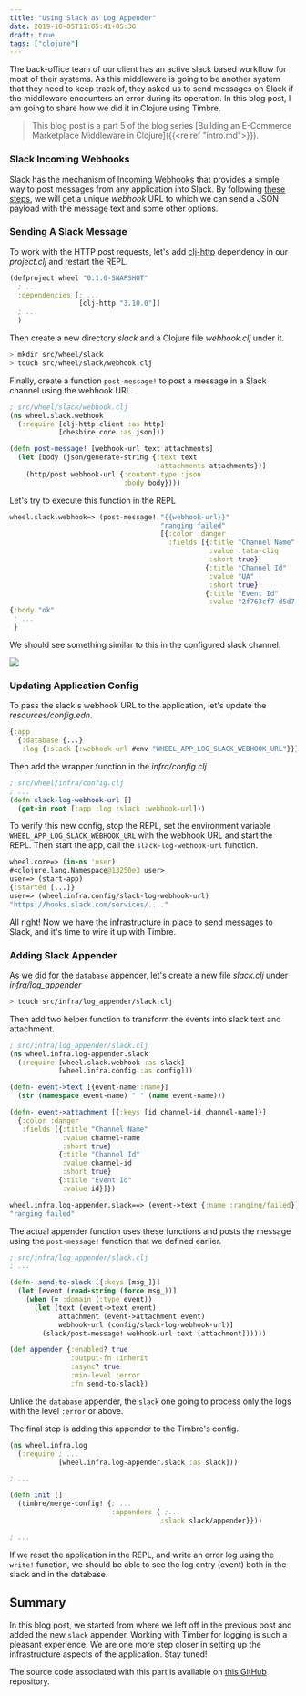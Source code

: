 ```yaml
---
title: "Using Slack as Log Appender"
date: 2019-10-05T11:05:41+05:30
draft: true
tags: ["clojure"]
---
```


The back-office team of our client has an active slack based workflow for most of their systems. As this middleware is going to be another system that they need to keep track of, they asked us to send messages on Slack if the middleware encounters an error during its operation. In this blog post, I am going to share how we did it in Clojure using Timbre.

> This blog post is a part 5 of the blog series [Building an E-Commerce Marketplace Middleware in Clojure]({{<relref "intro.md">}}).

### Slack Incoming Webhooks

Slack has the mechanism of [Incoming Webhooks](https://api.slack.com/incoming-webhooks) that provides a simple way to post messages from any application into Slack. By following [these steps](https://api.slack.com/incoming-webhooks#getting-started), we will get a unique *webhook* URL to which we can send a JSON payload with the message text and some other options.

### Sending A Slack Message

To work with the HTTP post requests, let's add [clj-http](https://github.com/dakrone/clj-http) dependency in our *project.clj* and restart the REPL.

```clojure
(defproject wheel "0.1.0-SNAPSHOT"
  ; ...
  :dependencies [; ...
                 [clj-http "3.10.0"]]
  ; ...
  )
```

Then create a new directory *slack* and a Clojure file *webhook.clj* under it.

```bash
> mkdir src/wheel/slack
> touch src/wheel/slack/webhook.clj
```

Finally, create a function `post-message!` to post a message in a Slack channel using the webhook URL.

```clojure
; src/wheel/slack/webhook.clj
(ns wheel.slack.webhook
  (:require [clj-http.client :as http]
            [cheshire.core :as json]))

(defn post-message! [webhook-url text attachments]
  (let [body (json/generate-string {:text text
                                    :attachments attachments})]
    (http/post webhook-url {:content-type :json
                            :body body})))
```

Let's try to execute this function in the REPL

```clojure
wheel.slack.webhook=> (post-message! "{{webhook-url}}"
                                     "ranging failed"
                                     [{:color :danger
                                       :fields [{:title "Channel Name"
                                                 :value :tata-cliq
                                                 :short true}
                                                {:title "Channel Id"
                                                 :value "UA"
                                                 :short true}
                                                {:title "Event Id"
                                                 :value "2f763cf7-d5d7-492c-a72d-4546bb547696"}]}])
{:body "ok"
 ; ...
 }
```

We should see something similar to this in the configured slack channel.

![](/img/clojure/blog/ecom-middleware/sample-slack-event.png)

### Updating Application Config

To pass the slack's webhook URL to the application, let's update the *resources/config.edn*.

```clojure
{:app
  {:database {...}
   :log {:slack {:webhook-url #env "WHEEL_APP_LOG_SLACK_WEBHOOK_URL"}}}}
```

Then add the wrapper function in the *infra/config.clj*

```clojure
; src/wheel/infra/config.clj
; ...
(defn slack-log-webhook-url []
  (get-in root [:app :log :slack :webhook-url]))
```

To verify this new config, stop the REPL, set the environment variable `WHEEL_APP_LOG_SLACK_WEBHOOK_URL` with the webhook URL and start the REPL. Then start the app, call the `slack-log-webhook-url` function.

```clojure
wheel.core=> (in-ns 'user)
#<clojure.lang.Namespace@13250e3 user>
user=> (start-app)
{:started [...]}
user=> (wheel.infra.config/slack-log-webhook-url)
"https://hooks.slack.com/services/...."
```

All right! Now we have the infrastructure in place to send messages to Slack, and it's time to wire it up with Timbre.

### Adding Slack Appender

As we did for the `database` appender, let's create a new file *slack.clj* under *infra/log_appender*

```bash
> touch src/infra/log_appender/slack.clj
```

Then add two helper function to transform the events into slack text and attachment.

```clojure
; src/infra/log_appender/slack.clj
(ns wheel.infra.log-appender.slack
  (:require [wheel.slack.webhook :as slack]
            [wheel.infra.config :as config]))

(defn- event->text [{event-name :name}]
  (str (namespace event-name) " " (name event-name)))

(defn- event->attachment [{:keys [id channel-id channel-name]}]
  {:color :danger
   :fields [{:title "Channel Name"
             :value channel-name
             :short true}
            {:title "Channel Id"
             :value channel-id
             :short true}
            {:title "Event Id"
             :value id}]})
```

```clojure
wheel.infra.log-appender.slack==> (event->text {:name :ranging/failed})
"ranging failed"
```

The actual appender function uses these functions and posts the message using the `post-message!` function that we defined earlier.

```clojure
; src/infra/log_appender/slack.clj
; ...

(defn- send-to-slack [{:keys [msg_]}]
  (let [event (read-string (force msg_))]
    (when (= :domain (:type event))
      (let [text (event->text event)
            attachment (event->attachment event)
            webhook-url (config/slack-log-webhook-url)]
        (slack/post-message! webhook-url text [attachment])))))

(def appender {:enabled? true
               :output-fn :inherit
               :async? true
               :min-level :error
               :fn send-to-slack})
```

Unlike the `database` appender, the `slack` one going to process only the logs with the level `:error` or above.

The final step is adding this appender to the Timbre's config.

```clojure
(ns wheel.infra.log
  (:require ; ...
            [wheel.infra.log-appender.slack :as slack]))

; ...

(defn init []
  (timbre/merge-config! {; ...
                         :appenders { ;...
                                     :slack slack/appender}}))

; ...
```

If we reset the application in the REPL, and write an error log using the `write!` function, we should be able to see the log entry (event) both in the slack and in the database.


## Summary

In this blog post, we started from where we left off in the previous post and added the new `slack` appender. Working with Timber for logging is such a pleasant experience. We are one more step closer in setting up the infrastructure aspects of the application. Stay tuned!

The source code associated with this part is available on [this GitHub](https://github.com/demystifyfp/BlogSamples/tree/0.16/clojure/wheel) repository.